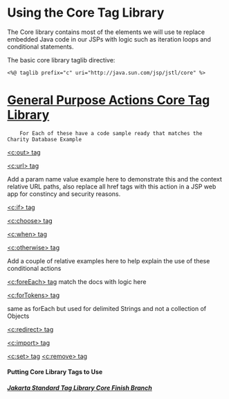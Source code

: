 # Using the Core Tag Library

The Core library contains most of the elements we will use te replace embedded Java code in our JSPs with logic such as iteration loops and conditional statements.

The basic core library taglib directive:

	<%@ taglib prefix="c" uri="http://java.sun.com/jsp/jstl/core" %>


# [General Purpose Actions Core Tag Library](https://jakarta.ee/specifications/tags/2.0/jakarta-tags-spec-2.0.html#general-purpose-actions-core-tag-library)

		For Each of these have a code sample ready that matches the Charity Database Example

[<c:out> tag](https://jakarta.ee/specifications/tags/2.0/jakarta-tags-spec-2.0.html#c:out)

[<c:url> tag](https://jakarta.ee/specifications/tags/2.0/jakarta-tags-spec-2.0.html#c:url)

Add a param name value example here to demonstrate this and the context relative URL paths, also replace all href tags with this action in a JSP web app for constincy and security reasons.

[<c:if> tag](https://jakarta.ee/specifications/tags/2.0/jakarta-tags-spec-2.0.html#cif)

[<c:choose> tag](https://jakarta.ee/specifications/tags/2.0/jakarta-tags-spec-2.0.html#cchoose)

[<c:when> tag](https://jakarta.ee/specifications/tags/2.0/jakarta-tags-spec-2.0.html#cwhen)

[<c:otherwise> tag](https://jakarta.ee/specifications/tags/2.0/jakarta-tags-spec-2.0.html#cotherwise)

Add a couple of relative examples here to help explain the use of these conditional actions


[<c:foreEach> tag](https://jakarta.ee/specifications/tags/2.0/jakarta-tags-spec-2.0.html#iterator-actions-core-tag-library) match the docs with logic here

[<c:forTokens> tag](https://jakarta.ee/specifications/tags/2.0/jakarta-tags-spec-2.0.html#c:forTokens) 

same as forEach but used for delimited Strings and not a collection of Objects

[<c:redirect> tag](https://jakarta.ee/specifications/tags/2.0/jakarta-tags-spec-2.0.html#credirect)

[<c:import> tag](https://jakarta.ee/specifications/tags/2.0/jakarta-tags-spec-2.0.html#cimport)

[<c:set> tag](https://jakarta.ee/specifications/tags/2.0/jakarta-tags-spec-2.0.html#c:set)
[<c:remove> tag](https://jakarta.ee/specifications/tags/2.0/jakarta-tags-spec-2.0.html#cremove)

#### Putting Core Library Tags to Use 

##### [Jakarta Standard Tag Library Core Finish Branch](https://github.com/NicorDesignsLLC/JakartaJEEWebDevelopment/tree/jee8-jstl12-core-end)